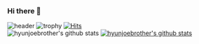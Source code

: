 ### Hi there 👋
![header](https://capsule-render.vercel.app/api?type=wave&color=gradient&height=300&section=header&text=Today%20is%20Mei-day&fontSize=70)
![trophy](https://github-profile-trophy.vercel.app/?username=hyunjoebrother)
[![Hits](https://hits.seeyoufarm.com/api/count/incr/badge.svg?url=https%3A%2F%2Fgithub.com%2Fgjbae1212%2Fhit-counter)](https://hits.seeyoufarm.com)                    
![hyunjoebrother's github stats](https://github-readme-stats.vercel.app/api?username=hyunjoebrother&show_icons=true)
[![hyunjoebrother's github stats](https://github-readme-stats.vercel.app/api/top-langs/?username=hyunjoebrother&show_icons=true&hide_border=true&title_color=004386&icon_color=004386&layout=compact)](https://github.com/hyunjoebrother)                                                
<!--
**hyunjoebrother/hyunjoebrother** is a ✨ _special_ ✨ repository because its `README.md` (this file) appears on your GitHub profile.

Here are some ideas to get you started:

- 🔭 I’m currently working on ...
- 🌱 I’m currently learning ...
- 👯 I’m looking to collaborate on ...
- 🤔 I’m looking for help with ...
- 💬 Ask me about ...
- 📫 How to reach me: ...
- 😄 Pronouns: ...
- ⚡ Fun fact: ...
-->

